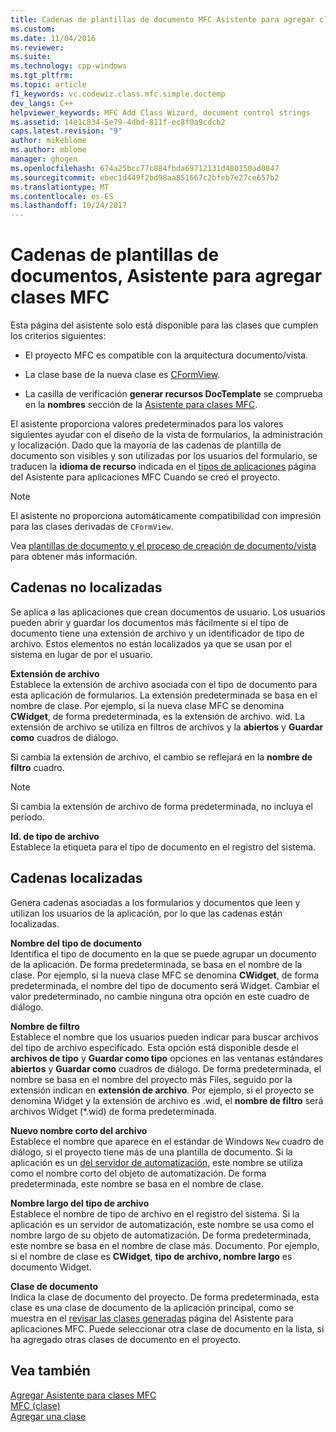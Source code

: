 ```yaml
---
title: Cadenas de plantillas de documento MFC Asistente para agregar clases | Documentos de Microsoft
ms.custom: 
ms.date: 11/04/2016
ms.reviewer: 
ms.suite: 
ms.technology: cpp-windows
ms.tgt_pltfrm: 
ms.topic: article
f1_keywords: vc.codewiz.class.mfc.simple.doctemp
dev_langs: C++
helpviewer_keywords: MFC Add Class Wizard, document control strings
ms.assetid: 14e1c834-5e79-4dbd-811f-ec8f0a9cdcb2
caps.latest.revision: "9"
author: mikeblome
ms.author: mblome
manager: ghogen
ms.openlocfilehash: 674a25bcc77c884fbda69712131d480150ad0847
ms.sourcegitcommit: ebec1d449f2bd98aa851667c2bfeb7e27ce657b2
ms.translationtype: MT
ms.contentlocale: es-ES
ms.lasthandoff: 10/24/2017
---
```

# <a name="document-template-strings-mfc-add-class-wizard"></a>Cadenas de plantillas de documentos, Asistente para agregar clases MFC
Esta página del asistente solo está disponible para las clases que cumplen los criterios siguientes:  
  
-   El proyecto MFC es compatible con la arquitectura documento/vista.  
  
-   La clase base de la nueva clase es [CFormView](../../mfc/reference/cformview-class.md).  
  
-   La casilla de verificación **generar recursos DocTemplate** se comprueba en la **nombres** sección de la [Asistente para clases MFC](../../mfc/reference/mfc-add-class-wizard.md).  
  
 El asistente proporciona valores predeterminados para los valores siguientes ayudar con el diseño de la vista de formularios, la administración y localización. Dado que la mayoría de las cadenas de plantilla de documento son visibles y son utilizadas por los usuarios del formulario, se traducen la **idioma de recurso** indicada en el [tipos de aplicaciones](../../mfc/reference/application-type-mfc-application-wizard.md) página del Asistente para aplicaciones MFC Cuando se creó el proyecto.  
  
> [!NOTE]
>  El asistente no proporciona automáticamente compatibilidad con impresión para las clases derivadas de `CFormView`.  
  
 Vea [plantillas de documento y el proceso de creación de documento/vista](../../mfc/document-templates-and-the-document-view-creation-process.md) para obtener más información.  
  
## <a name="nonlocalized-strings"></a>Cadenas no localizadas  
 Se aplica a las aplicaciones que crean documentos de usuario. Los usuarios pueden abrir y guardar los documentos más fácilmente si el tipo de documento tiene una extensión de archivo y un identificador de tipo de archivo. Estos elementos no están localizados ya que se usan por el sistema en lugar de por el usuario.  
  
 **Extensión de archivo**  
 Establece la extensión de archivo asociada con el tipo de documento para esta aplicación de formularios. La extensión predeterminada se basa en el nombre de clase. Por ejemplo, si la nueva clase MFC se denomina **CWidget**, de forma predeterminada, es la extensión de archivo. wid. La extensión de archivo se utiliza en filtros de archivos y la **abiertos** y **Guardar como** cuadros de diálogo.  
  
 Si cambia la extensión de archivo, el cambio se reflejará en la **nombre de filtro** cuadro.  
  
> [!NOTE]
>  Si cambia la extensión de archivo de forma predeterminada, no incluya el período.  
  
 **Id. de tipo de archivo**  
 Establece la etiqueta para el tipo de documento en el registro del sistema.  
  
## <a name="localized-strings"></a>Cadenas localizadas  
 Genera cadenas asociadas a los formularios y documentos que leen y utilizan los usuarios de la aplicación, por lo que las cadenas están localizadas.  
  
 **Nombre del tipo de documento**  
 Identifica el tipo de documento en la que se puede agrupar un documento de la aplicación. De forma predeterminada, se basa en el nombre de la clase. Por ejemplo, si la nueva clase MFC se denomina **CWidget**, de forma predeterminada, el nombre del tipo de documento será Widget. Cambiar el valor predeterminado, no cambie ninguna otra opción en este cuadro de diálogo.  
  
 **Nombre de filtro**  
 Establece el nombre que los usuarios pueden indicar para buscar archivos del tipo de archivo especificado. Esta opción está disponible desde el **archivos de tipo** y **Guardar como tipo** opciones en las ventanas estándares **abiertos** y **Guardar como** cuadros de diálogo. De forma predeterminada, el nombre se basa en el nombre del proyecto más Files, seguido por la extensión indican en **extensión de archivo**. Por ejemplo, si el proyecto se denomina Widget y la extensión de archivo es .wid, el **nombre de filtro** será archivos Widget (*.wid) de forma predeterminada.  
  
 **Nuevo nombre corto del archivo**  
 Establece el nombre que aparece en el estándar de Windows `New` cuadro de diálogo, si el proyecto tiene más de una plantilla de documento. Si la aplicación es un [del servidor de automatización](../../mfc/automation-servers.md), este nombre se utiliza como el nombre corto del objeto de automatización. De forma predeterminada, este nombre se basa en el nombre de clase.  
  
 **Nombre largo del tipo de archivo**  
 Establece el nombre de tipo de archivo en el registro del sistema. Si la aplicación es un servidor de automatización, este nombre se usa como el nombre largo de su objeto de automatización. De forma predeterminada, este nombre se basa en el nombre de clase más. Documento. Por ejemplo, si el nombre de clase es **CWidget**, **tipo de archivo, nombre largo** es documento Widget.  
  
 **Clase de documento**  
 Indica la clase de documento del proyecto. De forma predeterminada, esta clase es una clase de documento de la aplicación principal, como se muestra en el [revisar las clases generadas](../../mfc/reference/generated-classes-mfc-application-wizard.md) página del Asistente para aplicaciones MFC. Puede seleccionar otra clase de documento en la lista, si ha agregado otras clases de documento en el proyecto.  
  
## <a name="see-also"></a>Vea también  
 [Agregar Asistente para clases MFC](../../mfc/reference/mfc-add-class-wizard.md)   
 [MFC (clase)](../../mfc/reference/adding-an-mfc-class.md)   
 [Agregar una clase](../../ide/adding-a-class-visual-cpp.md)
